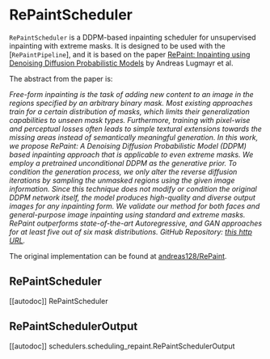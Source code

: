 <!--Copyright 2023 The HuggingFace Team. All rights reserved.

Licensed under the Apache License, Version 2.0 (the "License"); you may not use this file except in compliance with
the License. You may obtain a copy of the License at

http://www.apache.org/licenses/LICENSE-2.0

Unless required by applicable law or agreed to in writing, software distributed under the License is distributed on
an "AS IS" BASIS, WITHOUT WARRANTIES OR CONDITIONS OF ANY KIND, either express or implied. See the License for the
specific language governing permissions and limitations under the License.
-->

# RePaintScheduler

`RePaintScheduler` is a DDPM-based inpainting scheduler for unsupervised inpainting with extreme masks. It is designed to be used with the [`RePaintPipeline`], and it is based on the paper [RePaint: Inpainting using Denoising Diffusion Probabilistic Models](https://huggingface.co/papers/2201.09865) by Andreas Lugmayr et al.

The abstract from the paper is:

*Free-form inpainting is the task of adding new content to an image in the regions specified by an arbitrary binary mask. Most existing approaches train for a certain distribution of masks, which limits their generalization capabilities to unseen mask types. Furthermore, training with pixel-wise and perceptual losses often leads to simple textural extensions towards the missing areas instead of semantically meaningful generation. In this work, we propose RePaint: A Denoising Diffusion Probabilistic Model (DDPM) based inpainting approach that is applicable to even extreme masks. We employ a pretrained unconditional DDPM as the generative prior. To condition the generation process, we only alter the reverse diffusion iterations by sampling the unmasked regions using the given image information. Since this technique does not modify or condition the original DDPM network itself, the model produces high-quality and diverse output images for any inpainting form. We validate our method for both faces and general-purpose image inpainting using standard and extreme masks. RePaint outperforms state-of-the-art Autoregressive, and GAN approaches for at least five out of six mask distributions. GitHub Repository: [this http URL](http://git.io/RePaint).*

The original implementation can be found at [andreas128/RePaint](https://github.com/andreas128/).

## RePaintScheduler
[[autodoc]] RePaintScheduler

## RePaintSchedulerOutput
[[autodoc]] schedulers.scheduling_repaint.RePaintSchedulerOutput
